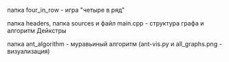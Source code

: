 папка four_in_row - игра "четыре в ряд"

папка headers, папка sources и файл main.cpp - структура графа и алгоритм Дейкстры

папка ant_algorithm - муравьиный алгоритм (ant-vis.py и all_graphs.png - визуализация)
